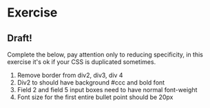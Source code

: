 # Exercise

## Draft!

Complete the below, pay attention only to reducing specificity,
in this exercise it's ok if your CSS is duplicated sometimes.

1. Remove border from div2, div3, div 4
2. Div2 to should have background #ccc and bold font
3. Field 2 and field 5 input boxes need to have normal font-weight
4. Font size for the first entire bullet point should be 20px
